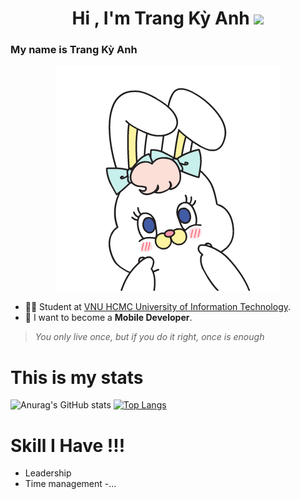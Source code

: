 <h1 align="center"><b>Hi , I'm Trang Kỳ Anh </b><img src="https://media.giphy.com/media/hvRJCLFzcasrR4ia7z/giphy.gif" width="35"></h1>

### My name is Trang Kỳ Anh
<p align="center">
   <a href="https://www.uit.edu.vn/">
      <img src="https://github.com/AllieInJune04/AllieInJune04/blob/main/mygif.gif" border="none">
   </a>
</p>

- :man_student: Student at [VNU HCMC University of Information Technology](https://www.uit.edu.vn/).
- :dart: I want to become a **Mobile Developer**.
 > *You only live once, but if you do it right, once is enough*
# This is my stats
![Anurag's GitHub stats](https://github-readme-stats.vercel.app/api?username=AllieInJune04&show_icons=true&theme=radical)
[![Top Langs](https://github-readme-stats.vercel.app/api/top-langs/?username=AllieInJune04&layout=compact)](https://github.com/anuraghazra/github-readme-stats)

# Skill I Have !!!
- Leadership
- Time management
-...
